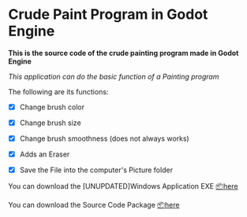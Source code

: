 # Crude Paint Program in Godot Engine

**This is the source code of the crude painting program made in Godot Engine**

*This application can do the basic function of a Painting program*


The following are its functions:
- [x] Change brush color
- [x] Change brush size
- [x] Change brush smoothness (does not always works)
- [x] Adds an Eraser
- [x] Save the File into the computer's Picture folder


You can download the [UNUPDATED]Windows Application EXE [:package:here](https://download1479.mediafire.com/wpc6ibf96y7gySscwys1d7NCwuXmMU5q_3j18Zm-XbtdCbMcmsv5E67B_7pUPQLJE9T7i_PAQrbZ4ATJxPxpOr2c6QJFQ4THLlRBRVGmQmykVO0XC9IqzxznpiXta5BlIdDxRLXd7bQwto2_mRshx1H2qA3bFMIUU5eliPgKEYwp6Q/9m1ylqas9twh711/Paint.exe)

You can download the Source Code Package [:package:here](https://codeload.github.com/Moggle-Khraum/Crude_Paint_Program/zip/refs/heads/main)

<!--You can also try the Android Version APK [:package:here](https://download1479.mediafire.com/7b8n0zwuvmtgshFRP73c9wB5HEQ0W6Sf52CCnhR62Py8W7QC3oU26_JUryJpdWwHDdOb7ZkOHWTK0HAVR59gJYM1bhEDh0vkCnKPLNfm1_ZS-6A5XPmd_sT1kUAqIOHTM-McqNAw1w5i-F6rVYjVC0GLgddfEIz6yKa9h0-Gm5tDTg/n4tsldy9pafymh3/Paint.apk) [:warning:UNTESTED]-->
<!--Saving the Paint will work but will not be saved in the device(NEEDS FIXING)-->
